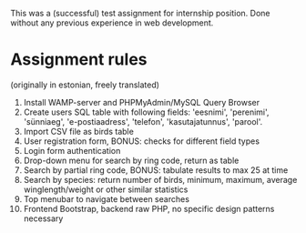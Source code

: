 This was a (successful) test assignment for internship position. Done without any previous experience in web development.
# Assignment rules
(originally in estonian, freely translated)

1. Install WAMP-server and PHPMyAdmin/MySQL Query Browser
2. Create users SQL table with following fields: 'eesnimi', 'perenimi', 'sünniaeg', 'e-postiaadress', 'telefon', 'kasutajatunnus', 'parool'.
3. Import CSV file as birds table
4. User registration form, BONUS: checks for different field types
5. Login form authentication
6. Drop-down menu for search by ring code, return as table
7. Search by partial ring code, BONUS: tabulate results to max 25 at time
8. Search by species: return number of birds, minimum, maximum, average winglength/weight or other similar statistics
9. Top menubar to navigate between searches
10. Frontend Bootstrap, backend raw PHP, no specific design patterns necessary
